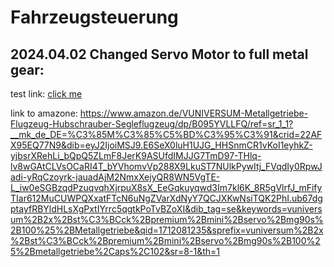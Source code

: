 # Fahrzeugsteuerung

## 2024.04.02  Changed Servo Motor to full metal gear:
  test link: <a href="https://www.amazon.de/VUNIVERSUM-Metallgetriebe-Flugzeug-Hubschrauber-Segleflugzeug/dp/B095YVLLFQ/ref=sr_1_1?__mk_de_DE=%C3%85M%C3%85%C5%BD%C3%95%C3%91&crid=22AFX95EQ77N9&dib=eyJ2IjoiMSJ9.E6SeX0luH1UJG_HHSnmCR1vKoI1eyhkZ-yjbsrXRehLi_bQpQ5ZLmF8JerK9ASUfdIMJJG7TmD97-THlq-lv8wGAtCLVsOCaRI4T_bYVhomvVp288X9LkuST7NUlkPywItj_FVqdIy0RpwJadi-yRqCzoyrk-jauadAjM2NmxXejyQR8WN5VgTE-L_iw0eSGBzqdPzuqvqhXjrpuX8sX_EeGqkuyqwd3Im7kl6K_8R5gVlrfJ_mFifyTIar612MuCUWPQXxatFTcN6uNgZVarXdNyY7QCJXKwNsiTQK2PhI.ub67dgptayfRBYldHLsXgPxtIYrrc5qgtkPoTvBZoXI&dib_tag=se&keywords=vuniversum%2B2x%2Bst%C3%BCck%2Bpremium%2Bmini%2Bservo%2Bmg90s%2B100%25%2BMetallgetriebe&qid=1712081235&sprefix=vuniversum%2B2x%2Bst%C3%BCck%2Bpremium%2Bmini%2Bservo%2Bmg90s%2B100%25%2Bmetallgetriebe%2Caps%2C102&sr=8-1&th=1
">click me</a>


  link to amazone: https://www.amazon.de/VUNIVERSUM-Metallgetriebe-Flugzeug-Hubschrauber-Segleflugzeug/dp/B095YVLLFQ/ref=sr_1_1?__mk_de_DE=%C3%85M%C3%85%C5%BD%C3%95%C3%91&crid=22AFX95EQ77N9&dib=eyJ2IjoiMSJ9.E6SeX0luH1UJG_HHSnmCR1vKoI1eyhkZ-yjbsrXRehLi_bQpQ5ZLmF8JerK9ASUfdIMJJG7TmD97-THlq-lv8wGAtCLVsOCaRI4T_bYVhomvVp288X9LkuST7NUlkPywItj_FVqdIy0RpwJadi-yRqCzoyrk-jauadAjM2NmxXejyQR8WN5VgTE-L_iw0eSGBzqdPzuqvqhXjrpuX8sX_EeGqkuyqwd3Im7kl6K_8R5gVlrfJ_mFifyTIar612MuCUWPQXxatFTcN6uNgZVarXdNyY7QCJXKwNsiTQK2PhI.ub67dgptayfRBYldHLsXgPxtIYrrc5qgtkPoTvBZoXI&dib_tag=se&keywords=vuniversum%2B2x%2Bst%C3%BCck%2Bpremium%2Bmini%2Bservo%2Bmg90s%2B100%25%2BMetallgetriebe&qid=1712081235&sprefix=vuniversum%2B2x%2Bst%C3%BCck%2Bpremium%2Bmini%2Bservo%2Bmg90s%2B100%25%2Bmetallgetriebe%2Caps%2C102&sr=8-1&th=1
